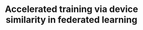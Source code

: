 ---
layout: layouts/publication-list.njk
title: "Accelerated training via device similarity in federated learning"
authors: "Yuanli Wang, Joel Wolfrath, Nikhil Sreekumar, Dhruv Kumar, Abhishek Chandra"
venue: "Proceedings of the 4th International Workshop on Edge Systems, Analytics and Networking"
year: 2021
citations: 21
description: "A novel approach to accelerate federated learning training by leveraging device similarity."
tags: publication
--- 